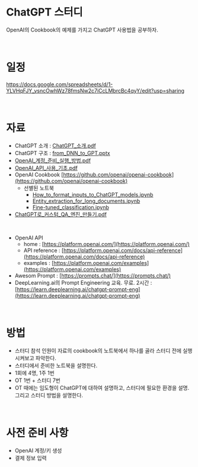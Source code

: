 # ChatGPT 스터디

OpenAI의 Cookbook의 예제를 가지고 ChatGPT 사용법을 공부하자.


<br>

# 일정
https://docs.google.com/spreadsheets/d/1-YLVHqFJY_vsncOwhWz78fmsNw2c7iCcLMbrcBc4qyY/edit?usp=sharing


<br>

# 자료

- ChatGPT 소개 : [ChatGPT_소개.pdf](ChatGPT_소개.pdf)
- ChatGPT 구조 : [from_DNN_to_GPT.pptx](from_DNN_to_GPT.pptx)
- [OpenAI_계정_준비_실행_방법.pdf](OpenAI_계정_준비_실행_방법.pdf)
- [OpenAI_API_사용_기초.pdf](OpenAI_API_사용_기초.pdf)
- OpenAI Cookbook [https://github.com/openai/openai-cookbook](https://github.com/openai/openai-cookbook)
    - 선별된 노트북
        - [How_to_format_inputs_to_ChatGPT_models.ipynb](https://github.com/openai/openai-cookbook/blob/main/examples/How_to_format_inputs_to_ChatGPT_models.ipynb)
        - [Entity_extraction_for_long_documents.ipynb](https://github.com/openai/openai-cookbook/blob/main/examples/Entity_extraction_for_long_documents.ipynb)
        - [Fine-tuned_classification.ipynb](https://github.com/openai/openai-cookbook/blob/main/examples/Fine-tuned_classification.ipynb)
- [ChatGPT로_커스텀_QA_엔진_만들기.pdf](ChatGPT로_커스텀_QA_엔진_만들기.pdf)

<br>

- OpenAI API
    - home : [https://platform.openai.com/](https://platform.openai.com/)
    - API reference : [https://platform.openai.com/docs/api-reference](https://platform.openai.com/docs/api-reference)
    - examples : [https://platform.openai.com/examples](https://platform.openai.com/examples)
- Awesom Prompt : [https://prompts.chat/](https://prompts.chat/)
- DeepLearning.ai의 Prompt Engineering 교육. 무료. 2시간 : [https://learn.deeplearning.ai/chatgpt-prompt-eng](https://learn.deeplearning.ai/chatgpt-prompt-eng)


<br>

# 방법

- 스터디 참석 인원이 자료의 cookbook의 노트북에서 하나를 골라 스터디 전에 실행 시켜보고 파악한다.
- 스터디에서 준비한 노트북을 설명한다.
- 1회에 4명, 1주 1번
- OT 1번 + 스터디 7번
- OT 때에는 임도형이 ChatGPT에 대하여 설명하고, 스터디에 필요한 환경을 설명. 그리고 스터디 방법을 설명한다.


<br>

# 사전 준비 사항

- OpenAI 계정/키 생성
- 결제 정보 입력


